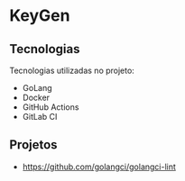 # KeyGen

## Tecnologias 

Tecnologias utilizadas no projeto:

* GoLang
* Docker
* GitHub Actions
* GitLab CI

## Projetos

* https://github.com/golangci/golangci-lint
